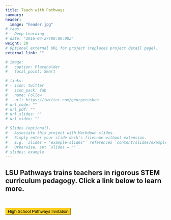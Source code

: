 ```yaml
---
title: Teach with Pathways
summary: 
header:
  image: "header.jpg"
# tags:
# - Deep Learning
# date: "2016-04-27T00:00:00Z"
weight: 20
# Optional external URL for project (replaces project detail page).
external_link: ""

# image:
#   caption: Placeholder
#   focal_point: Smart

# links:
# - icon: twitter
#   icon_pack: fab
#   name: Follow
#   url: https://twitter.com/georgecushen
# url_code: ""
# url_pdf: ""
# url_slides: ""
# url_video: ""

# Slides (optional).
#   Associate this project with Markdown slides.
#   Simply enter your slide deck's filename without extension.
#   E.g. `slides = "example-slides"` references `content/slides/example-slides.md`.
#   Otherwise, set `slides = ""`.
# slides: example
---
```


## LSU Pathways trains teachers in rigorous STEM curriculum pedagogy. Click a link below to learn more. 
<br>

<a href="High%20School%202021%20LSU%20Pathways%20Invitation.docx.pdf"><button style= "background-color:#fdd023; border-color: #fdd023"> High School Pathways Invitation </button></a> 


